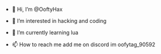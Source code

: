 - 👋 Hi, I’m @OoftyHax
- 👀 I’m interested in hacking and coding
- 🌱 I’m currently learning lua

- 📫 How to reach me add me on discord im oofytag_90592

<!---
OoftyHax/OoftyHax is a ✨ special ✨ repository because its `README.md` (this file) appears on your GitHub profile.
You can click the Preview link to take a look at your changes.
--->
